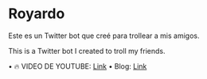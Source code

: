 # Royardo

Este es un Twitter bot que creé para trollear a mis amigos.

This is a Twitter bot I created to troll my friends.


• 🔥 VIDEO DE YOUTUBE: [Link](https://www.youtube.com/watch?v=xcsgZWe4zxA&ab_channel=vivmarquez)
• Blog: [Link](https://vivianamarquez.medium.com/how-to-create-a-twitter-bot-to-troll-your-friends-7fb8687a5916)
